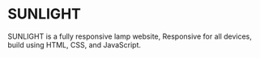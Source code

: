 # SUNLIGHT
SUNLIGHT is a fully responsive lamp website, Responsive for all devices, build using HTML, CSS, and JavaScript.
